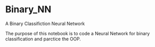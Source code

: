 # Binary_NN
A Binary Classifiction Neural Network

The purpose of this notebook is to code a Neural Network for binary classification and parctice the OOP.
